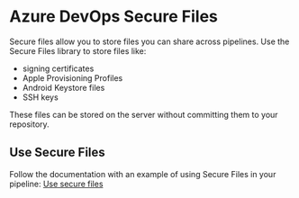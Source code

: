 # Azure DevOps Secure Files

Secure files allow you to store files you can share across pipelines. Use the Secure Files library to store files like:

- signing certificates
- Apple Provisioning Profiles
- Android Keystore files
- SSH keys

These files can be stored on the server without committing them to your repository.

## Use Secure Files

Follow the documentation with an example of using Secure Files in your pipeline: [Use secure files](https://learn.microsoft.com/azure/devops/pipelines/library/secure-files)
